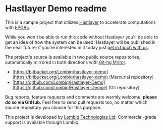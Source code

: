 # Hastlayer Demo readme



This is a sample project that utilizes [Hastlayer](http://hastlayer.com/) to accelerate computations with [FPGAs](https://en.wikipedia.org/wiki/Field-programmable_gate_array).

While you won't be able to run this code without Hastlayer you'll be able to get an idea of how the system can be used. Hastlayer will be published in the near future; if you're interested in it today just [get in touch with us](https://lombiq.com/contact-us).

The project's source is available in two public source repositories, automatically mirrored in both directions with [Git-hg Mirror](https://githgmirror.com):

- [https://bitbucket.org/Lombiq/hastlayer-demo](https://bitbucket.org/Lombiq/hastlayer-demo) (Mercurial repository)
- [https://github.com/Lombiq/Hastlayer-Demo](https://github.com/Lombiq/Hastlayer-Demoe) (Git repository)

Bug reports, feature requests and comments are warmly welcome, **please do so via GitHub**.
Feel free to send pull requests too, no matter which source repository you choose for this purpose.

This project is developed by [Lombiq Technologies Ltd](https://lombiq.com/). Commercial-grade support is available through Lombiq.